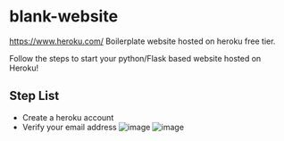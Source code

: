 # blank-website

https://www.heroku.com/
Boilerplate website hosted on heroku free tier.

Follow the steps to start your python/Flask based website hosted on Heroku!

## Step List

- Create a heroku account
- Verify your email address
![image](https://user-images.githubusercontent.com/51305946/109360354-12ece380-7855-11eb-9bee-bdf04a6e5afd.png)
![image](https://user-images.githubusercontent.com/51305946/109361085-5431c300-7856-11eb-9d88-3c0beb666cad.png)
